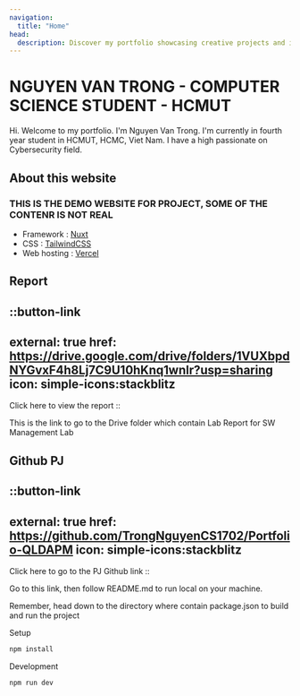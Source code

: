 ```yaml
---
navigation:
  title: "Home"
head:
  description: Discover my portfolio showcasing creative projects and innovative solutions. Explore my work and expertise in design, development, and more. Let's bring your ideas to life!
---
```


# NGUYEN VAN TRONG  - COMPUTER SCIENCE STUDENT - HCMUT

Hi. Welcome to my portfolio. I'm Nguyen Van Trong. I'm currently in fourth year student in HCMUT, HCMC, Viet Nam. I have a high passionate on Cybersecurity field.

## About this website 

### THIS IS THE DEMO WEBSITE FOR PROJECT, SOME OF THE CONTENR IS NOT REAL

- Framework : [Nuxt](https://nuxt.com/)
- CSS : [TailwindCSS](https://tailwindcss.com/)
- Web hosting : [Vercel](https://vercel.com/)

## Report

::button-link
---
external: true
href: https://drive.google.com/drive/folders/1VUXbpdNYGvxF4h8Lj7C9U10hKnq1wnlr?usp=sharing
icon: simple-icons:stackblitz
---
Click here to view the report
::


This is the link to go to the Drive folder which contain Lab Report for SW Management Lab 

## Github PJ

::button-link
---
external: true
href: https://github.com/TrongNguyenCS1702/Portfolio-QLDAPM
icon: simple-icons:stackblitz
---
Click here to go to the PJ Github link
::

Go to this link, then follow README.md to run local on your machine.

Remember, head down to the directory where contain package.json to build and run the project

Setup
```bash
npm install
```

Development
```bash
npm run dev
```

